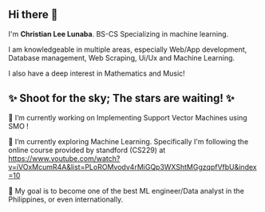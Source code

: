 ## Hi there 👋
I'm **Christian Lee Lunaba**. BS-CS Specializing in machine learning. 

I am knowledgeable in multiple areas, especially Web/App development, Database management, Web Scraping, Ui/Ux and Machine Learning. 

I also have a deep interest in Mathematics and Music! 

## ✨ Shoot for the sky; The stars are waiting! ✨
🔭 I’m currently working on Implementing Support Vector Machines using SMO ! 

🌱 I’m currently exploring Machine Learning. Specifically I'm following the online course provided by standford (CS229) at https://www.youtube.com/watch?v=iVOxMcumR4A&list=PLoROMvodv4rMiGQp3WXShtMGgzqpfVfbU&index=10

👯 My goal is to become one of the best ML engineer/Data analyst in the Philippines, or even internationally. 

<!--
**LunabaLeeris/LunabaLeeris** is a ✨ _special_ ✨ repository because its `README.md` (this file) appears on your GitHub profile.

Here are some ideas to get you started:

- 🔭 I’m currently working on ...
- 🌱 I’m currently learning ...
- 👯 I’m looking to collaborate on ...
- 🤔 I’m looking for help with ...
- 💬 Ask me about ...
- 📫 How to reach me: ...
- 😄 Pronouns: ...
- ⚡ Fun fact: ...
-->
